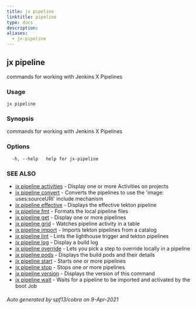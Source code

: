 ```yaml
---
title: jx pipeline
linktitle: pipeline
type: docs
description: 
aliases:
  - jx-pipeline
---
```


## jx pipeline

commands for working with Jenkins X Pipelines

### Usage

```
jx pipeline
```

### Synopsis

commands for working with Jenkins X Pipelines

### Options

```
  -h, --help   help for jx-pipeline
```

### SEE ALSO

* [jx pipeline activities](jx-pipeline_activities)	 - Display one or more Activities on projects
* [jx pipeline convert](jx-pipeline_convert)	 - Converts the pipelines to use the 'image: uses:sourceURI' include mechanism
* [jx pipeline effective](jx-pipeline_effective)	 - Displays the effective tekton pipeline
* [jx pipeline fmt](jx-pipeline_fmt)	 - Formats the local pipeline files
* [jx pipeline get](jx-pipeline_get)	 - Display one or more pipelines
* [jx pipeline grid](jx-pipeline_grid)	 - Watches pipeline activity in a table
* [jx pipeline import](jx-pipeline_import)	 - Imports tekton pipelines from a catalog
* [jx pipeline lint](jx-pipeline_lint)	 - Lints the lighthouse trigger and tekton pipelines
* [jx pipeline log](jx-pipeline_log)	 - Display a build log
* [jx pipeline override](jx-pipeline_override)	 - Lets you pick a step to override locally in a pipeline
* [jx pipeline pods](jx-pipeline_pods)	 - Displays the build pods and their details
* [jx pipeline start](jx-pipeline_start)	 - Starts one or more pipelines
* [jx pipeline stop](jx-pipeline_stop)	 - Stops one or more pipelines
* [jx pipeline version](jx-pipeline_version)	 - Displays the version of this command
* [jx pipeline wait](jx-pipeline_wait)	 - Waits for a pipeline to be imported and activated by the boot Job

###### Auto generated by spf13/cobra on 9-Apr-2021
